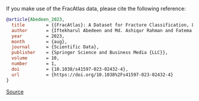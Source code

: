 If you make use of the FracAtlas data, please cite the following reference:

```bibtex
@article{Abedeen_2023,
  title        = {{FracAtlas}: A Dataset for Fracture Classification, Localization and Segmentation of Musculoskeletal Radiographs},
  author       = {Iftekharul Abedeen and Md. Ashiqur Rahman and Fatema Zohra Prottyasha and Tasnim Ahmed and Tareque Mohmud Chowdhury and Swakkhar Shatabda},
  year         = 2023,
  month        = {aug},
  journal      = {Scientific Data},
  publisher    = {Springer Science and Business Media {LLC}},
  volume       = 10,
  number       = 1,
  doi          = {10.1038/s41597-023-02432-4},
  url          = {https://doi.org/10.1038%2Fs41597-023-02432-4}
}
```

[Source](https://figshare.com/articles/dataset/The_dataset/22363012)
